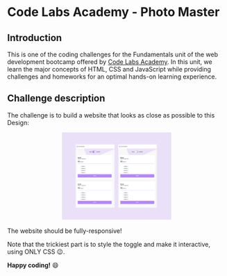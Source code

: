# Code Labs Academy - Photo Master

## Introduction

This is one of the coding challenges for the Fundamentals unit of the web development bootcamp offered by [Code Labs Academy](https://codelabsacademy.com/). In this unit, we learn the major concepts of HTML, CSS and JavaScript while providing challenges and homeworks for an optimal hands-on learning experience.

## Challenge description

The challenge is to build a website that looks as close as possible to this Design:

<p align="center" width="100%">
    <img width="50%" src="./assets/UI.png">
</p>

The website should be fully-responsive!

Note that the trickiest part is to style the toggle and make it interactive, using ONLY CSS 😉.

**Happy coding!** 😄
